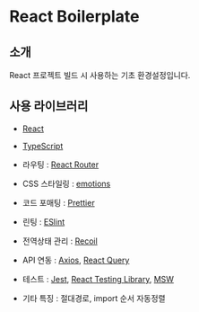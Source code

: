 # React Boilerplate

## 소개

React 프로젝트 빌드 시 사용하는 기초 환경설정입니다.

## 사용 라이브러리

- [React](https://ko.reactjs.org/)
- [TypeScript](https://www.typescriptlang.org/)
- 라우팅 : [React Router](https://reactrouter.com/en/main)
- CSS 스타일링 : [emotions](https://emotion.sh/docs/introduction)
- 코드 포매팅 : [Prettier](https://prettier.io/)
- 린팅 : [ESlint](https://eslint.org/)
- 전역상태 관리 : [Recoil](https://recoiljs.org/ko/)
- API 연동 : [Axios](https://axios-http.com/), [React Query](https://react-query-v3.tanstack.com/)
- 테스트 : [Jest](https://jestjs.io/), [React Testing Library](https://testing-library.com/docs/react-testing-library/intro/), [MSW](https://mswjs.io/)

- 기타 특징 : 절대경로, import 순서 자동정렬

